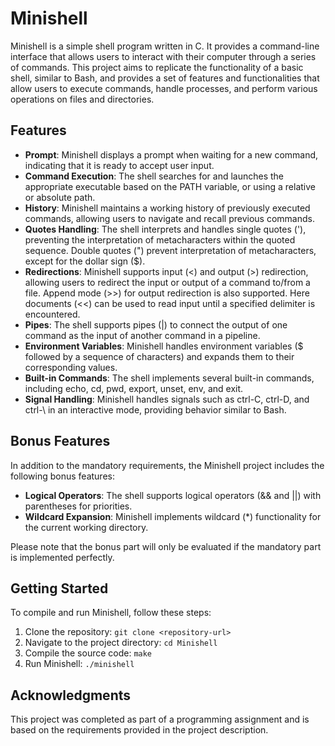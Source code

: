 # Minishell

Minishell is a simple shell program written in C. It provides a command-line interface that allows users to interact with their computer through a series of commands. This project aims to replicate the functionality of a basic shell, similar to Bash, and provides a set of features and functionalities that allow users to execute commands, handle processes, and perform various operations on files and directories.

## Features

- **Prompt**: Minishell displays a prompt when waiting for a new command, indicating that it is ready to accept user input.
- **Command Execution**: The shell searches for and launches the appropriate executable based on the PATH variable, or using a relative or absolute path.
- **History**: Minishell maintains a working history of previously executed commands, allowing users to navigate and recall previous commands.
- **Quotes Handling**: The shell interprets and handles single quotes ('), preventing the interpretation of metacharacters within the quoted sequence. Double quotes (") prevent interpretation of metacharacters, except for the dollar sign ($).
- **Redirections**: Minishell supports input (<) and output (>) redirection, allowing users to redirect the input or output of a command to/from a file. Append mode (>>) for output redirection is also supported. Here documents (<<) can be used to read input until a specified delimiter is encountered.
- **Pipes**: The shell supports pipes (|) to connect the output of one command as the input of another command in a pipeline.
- **Environment Variables**: Minishell handles environment variables ($ followed by a sequence of characters) and expands them to their corresponding values.
- **Built-in Commands**: The shell implements several built-in commands, including echo, cd, pwd, export, unset, env, and exit.
- **Signal Handling**: Minishell handles signals such as ctrl-C, ctrl-D, and ctrl-\ in an interactive mode, providing behavior similar to Bash.

## Bonus Features

In addition to the mandatory requirements, the Minishell project includes the following bonus features:

- **Logical Operators**: The shell supports logical operators (&& and ||) with parentheses for priorities.
- **Wildcard Expansion**: Minishell implements wildcard (*) functionality for the current working directory.

Please note that the bonus part will only be evaluated if the mandatory part is implemented perfectly.

## Getting Started

To compile and run Minishell, follow these steps:

1. Clone the repository: `git clone <repository-url>`
2. Navigate to the project directory: `cd Minishell`
3. Compile the source code: `make`
4. Run Minishell: `./minishell`

## Acknowledgments

This project was completed as part of a programming assignment and is based on the requirements provided in the project description.
